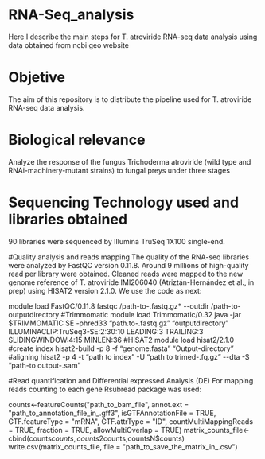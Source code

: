 # RNA-Seq_analysis
Here I describe the main steps for T. atroviride RNA-seq data analysis using data obtained from ncbi geo website

# Objetive
The aim of this repository is to distribute the pipeline used for T. atroviride RNA-seq data analysis.

# Biological relevance
Analyze the response of the fungus Trichoderma atroviride (wild type and RNAi-machinery-mutant strains) to fungal preys under three stages

# Sequencing Technology used and libraries obtained
90 libraries were sequenced by Illumina TruSeq 1X100 single-end.

#Quality analysis and reads mapping
The quality of the RNA-seq libraries were analyzed by FastQC version 0.11.8. Around 9 millions of high-quality read per library were obtained. Cleaned reads were mapped to the new genome reference of T. atroviride IMI206040 (Atriztán-Hernández et al., in prep) using HISAT2 version 2.1.0. We use the code as next:

module load FastQC/0.11.8
fastqc /path-to-.fastq.gz* --outdir /path-to-outputdirectory
#Trimmomatic
module load Trimmomatic/0.32
java -jar $TRIMMOMATIC SE -phred33 “path.to-.fastq.gz” “outputdirectory” ILLUMINACLIP:TruSeq3-SE:2:30:10 LEADING:3 TRAILING:3 SLIDINGWINDOW:4:15 MINLEN:36
#HISAT2
module load  hisat2/2.1.0
#create index
hisat2-build -p 8 -f “genome.fasta”   “Output-directory”
#aligning
hisat2 -p 4 -t “path to index” -U “path to trimed-.fq.gz” --dta -S “path-to output-.sam”


#Read quantification and Differential expressed Analysis (DE)
For mapping reads counting to each gene Rsubread package was used:

counts<-featureCounts("path_to_bam_file",
                         annot.ext = "path_to_annotation_file_in_.gff3",
                         isGTFAnnotationFile = TRUE,
                         GTF.featureType = "mRNA",
                         GTF.attrType = "ID",
                         countMultiMappingReads = TRUE,
                         fraction = TRUE,
                         allowMultiOverlap = TRUE)
matrix_counts_file<-cbind(counts$counts,counts2$counts,countsN$counts)                         
write.csv(matrix_counts_file, file = "path_to_save_the_matrix_in_.csv")





